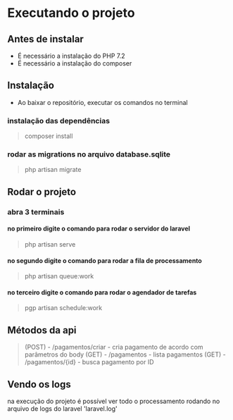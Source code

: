 # Executando o projeto

## Antes de instalar
- É necessário a instalação do PHP 7.2
- É necessário a instalação do composer

## Instalação
- Ao baixar o repositório, executar os comandos no terminal

### instalação das dependências
> composer install

### rodar as migrations no arquivo database.sqlite
> php artisan migrate

## Rodar o projeto

### abra 3 terminais
#### no primeiro digite o comando para rodar o servidor do laravel
> php artisan serve

#### no segundo digite o comando para rodar a fila de processamento
> php artisan queue:work

#### no terceiro digite o comando para rodar o agendador de tarefas
> pgp artisan schedule:work

## Métodos da api
> (POST) - /pagamentos/criar - cria pagamento de acordo com parâmetros do body
> (GET) - /pagamentos - lista pagamentos
> (GET) - /pagamentos/{id} - busca pagamento por ID
## Vendo os logs
na execução do projeto é possível ver todo o processamento rodando no arquivo de logs do laravel 'laravel.log'